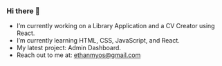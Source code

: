 ### Hi there 👋

- I’m currently working on a Library Application and a CV Creator using React.
- I’m currently learning HTML, CSS, JavaScript, and React.
- My latest project: Admin Dashboard.
- Reach out to me at: ethanmyos@gmail.com

